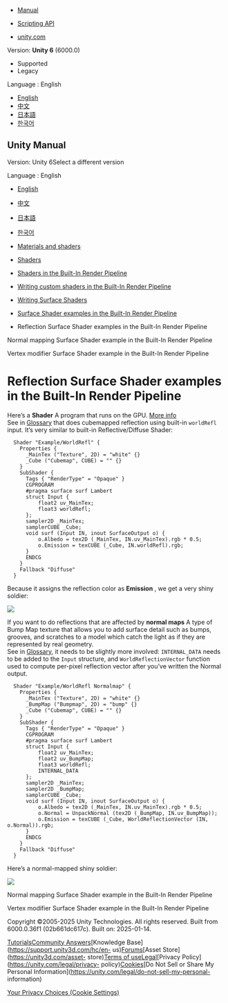 [](https://docs.unity3d.com)

  * [Manual](../Manual/index.html)
  * [Scripting API](../ScriptReference/index.html)

  * [unity.com](https://unity.com/)

Version: **Unity 6** (6000.0)

  * Supported
  * Legacy

Language : English

  * [English](/Manual/SL-SurfaceShaderExamples-Reflection.html)
  * [中文](/cn/current/Manual/SL-SurfaceShaderExamples-Reflection.html)
  * [日本語](/ja/current/Manual/SL-SurfaceShaderExamples-Reflection.html)
  * [한국어](/kr/current/Manual/SL-SurfaceShaderExamples-Reflection.html)

[](https://docs.unity3d.com)

## Unity Manual

Version: Unity 6Select a different version

Language : English

  * [English](/Manual/SL-SurfaceShaderExamples-Reflection.html)
  * [中文](/cn/current/Manual/SL-SurfaceShaderExamples-Reflection.html)
  * [日本語](/ja/current/Manual/SL-SurfaceShaderExamples-Reflection.html)
  * [한국어](/kr/current/Manual/SL-SurfaceShaderExamples-Reflection.html)

  * [Materials and shaders](materials-and-shaders.html)
  * [Shaders](Shaders.html)
  * [Shaders in the Built-In Render Pipeline](shader-built-in-birp-landing.html)
  * [Writing custom shaders in the Built-In Render Pipeline](writing-shaders-birp.html)
  * [Writing Surface Shaders](writing-surface-shaders.html)
  * [Surface Shader examples in the Built-In Render Pipeline](SL-SurfaceShaderExamples.html)
  * Reflection Surface Shader examples in the Built-In Render Pipeline

[](SL-SurfaceShaderExamples-NormalMapping.html)

Normal mapping Surface Shader example in the Built-In Render Pipeline

[](SL-SurfaceShaderExamples-VertexModifier.html)

Vertex modifier Surface Shader example in the Built-In Render Pipeline

# Reflection Surface Shader examples in the Built-In Render Pipeline

Here’s a **Shader** A program that runs on the GPU. [More info](Shaders.html)  
See in [Glossary](Glossary.html#Shader) that does cubemapped reflection using
built-in `worldRefl` input. It’s very similar to built-in Reflective/Diffuse
Shader:

    
    
      Shader "Example/WorldRefl" {
        Properties {
          _MainTex ("Texture", 2D) = "white" {}
          _Cube ("Cubemap", CUBE) = "" {}
        }
        SubShader {
          Tags { "RenderType" = "Opaque" }
          CGPROGRAM
          #pragma surface surf Lambert
          struct Input {
              float2 uv_MainTex;
              float3 worldRefl;
          };
          sampler2D _MainTex;
          samplerCUBE _Cube;
          void surf (Input IN, inout SurfaceOutput o) {
              o.Albedo = tex2D (_MainTex, IN.uv_MainTex).rgb * 0.5;
              o.Emission = texCUBE (_Cube, IN.worldRefl).rgb;
          }
          ENDCG
        } 
        Fallback "Diffuse"
      }
    

Because it assigns the reflection color as **Emission** , we get a very shiny
soldier:

![](../uploads/Main/SurfaceShaderWorldRefl.jpg)

If you want to do reflections that are affected by **normal maps** A type of
Bump Map texture that allows you to add surface detail such as bumps, grooves,
and scratches to a model which catch the light as if they are represented by
real geometry.  
See in [Glossary](Glossary.html#Normalmap), it needs to be slightly more
involved: `INTERNAL_DATA` needs to be added to the `Input` structure, and
`WorldReflectionVector` function used to compute per-pixel reflection vector
after you’ve written the Normal output.

    
    
      Shader "Example/WorldRefl Normalmap" {
        Properties {
          _MainTex ("Texture", 2D) = "white" {}
          _BumpMap ("Bumpmap", 2D) = "bump" {}
          _Cube ("Cubemap", CUBE) = "" {}
        }
        SubShader {
          Tags { "RenderType" = "Opaque" }
          CGPROGRAM
          #pragma surface surf Lambert
          struct Input {
              float2 uv_MainTex;
              float2 uv_BumpMap;
              float3 worldRefl;
              INTERNAL_DATA
          };
          sampler2D _MainTex;
          sampler2D _BumpMap;
          samplerCUBE _Cube;
          void surf (Input IN, inout SurfaceOutput o) {
              o.Albedo = tex2D (_MainTex, IN.uv_MainTex).rgb * 0.5;
              o.Normal = UnpackNormal (tex2D (_BumpMap, IN.uv_BumpMap));
              o.Emission = texCUBE (_Cube, WorldReflectionVector (IN, o.Normal)).rgb;
          }
          ENDCG
        } 
        Fallback "Diffuse"
      }
    

Here’s a normal-mapped shiny soldier:

![](../uploads/Main/SurfaceShaderWorldReflNormalmap.jpg)

[](SL-SurfaceShaderExamples-NormalMapping.html)

Normal mapping Surface Shader example in the Built-In Render Pipeline

[](SL-SurfaceShaderExamples-VertexModifier.html)

Vertex modifier Surface Shader example in the Built-In Render Pipeline

Copyright ©2005-2025 Unity Technologies. All rights reserved. Built from
6000.0.36f1 (02b661dc617c). Built on: 2025-01-14.

[Tutorials](https://learn.unity.com/)[Community
Answers](https://answers.unity3d.com)[Knowledge
Base](https://support.unity3d.com/hc/en-
us)[Forums](https://forum.unity3d.com)[Asset Store](https://unity3d.com/asset-
store)[Terms of
use](https://docs.unity3d.com/Manual/TermsOfUse.html)[Legal](https://unity.com/legal)[Privacy
Policy](https://unity.com/legal/privacy-
policy)[Cookies](https://unity.com/legal/cookie-policy)[Do Not Sell or Share
My Personal Information](https://unity.com/legal/do-not-sell-my-personal-
information)

[Your Privacy Choices (Cookie Settings)](javascript:void\(0\);)

